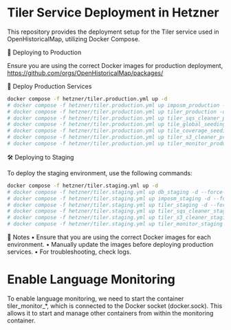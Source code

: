 # Tiler Service Deployment in Hetzner

This repository provides the deployment setup for the Tiler service used in OpenHistoricalMap, utilizing Docker Compose.

🚀 Deploying to Production

Ensure you are using the correct Docker images for production deployment, https://github.com/orgs/OpenHistoricalMap/packages/


📌 Deploy Production Services

```sh
docker compose -f hetzner/tiler.production.yml up -d
# docker compose -f hetzner/tiler.production.yml up imposm_production -d --force-recreate
# docker compose -f hetzner/tiler.production.yml up tiler_production -d --force-recreate
# docker compose -f hetzner/tiler.production.yml up tiler_sqs_cleaner_production -d --force-recreate
# docker compose -f hetzner/tiler.production.yml up tile_global_seeding_production -d --force-recreate
# docker compose -f hetzner/tiler.production.yml up tile_coverage_seeding_production -d --force-recreate
# docker compose -f hetzner/tiler.production.yml up tiler_s3_cleaner_production -d --force-recreate
# docker compose -f hetzner/tiler.production.yml up tiler_monitor_production -d --force-recreate 
```

🛠 Deploying to Staging

To deploy the staging environment, use the following commands:

```sh
docker compose -f hetzner/tiler.staging.yml up -d
# docker compose -f hetzner/tiler.staging.yml up db_staging -d --force-recreate
# docker compose -f hetzner/tiler.staging.yml up imposm_staging -d --force-recreate
# docker compose -f hetzner/tiler.staging.yml up tiler_staging -d --force-recreate
# docker compose -f hetzner/tiler.staging.yml up tiler_sqs_cleaner_staging -d --force-recreate
# docker compose -f hetzner/tiler.staging.yml up tiler_s3_cleaner_staging -d --force-recreate
# docker compose -f hetzner/tiler.staging.yml up tiler_monitor_staging -d --force-recreate
```

📌 Notes
	•	Ensure that you are using the correct Docker images for each environment.
	•	Manually update the images before deploying production services.
	•	For troubleshooting, check logs.


# Enable Language Monitoring
To enable language monitoring, we need to start the container tiler_monitor_*, which is connected to the Docker socket (docker.sock). This allows it to start and manage other containers from within the monitoring container.
